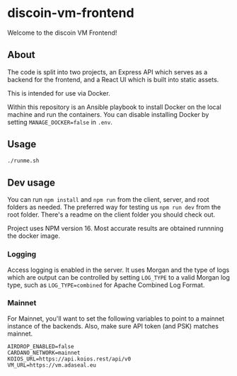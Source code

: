 # discoin-vm-frontend

Welcome to the discoin VM Frontend!

## About
The code is split into two projects, an Express API which serves as a backend
for the frontend, and a React UI which is built into static assets.

This is intended for use via Docker.

Within this repository is an Ansible playbook to install Docker on the local
machine and run the containers. You can disable installing Docker by setting
`MANAGE_DOCKER=false` in `.env`.

## Usage

```bash
./runme.sh
```

## Dev usage

You can run `npm install` and `npm run` from the client, server, and root
folders as needed. The preferred way for testing us `npm run dev` from the
root folder. There's a readme on the client folder you should check out.

Project uses NPM version 16. Most accurate results are obtained runnning
the docker image.

### Logging
Access logging is enabled in the server. It uses Morgan and the type of logs
which are output can be controlled by setting `LOG_TYPE` to a valid Morgan
log type, such as `LOG_TYPE=combined` for Apache Combined Log Format.

### Mainnet
For Mainnet, you'll want to set the following variables to point to a mainnet
instance of the backends. Also, make sure API token (and PSK) matches mainnet.

```
AIRDROP_ENABLED=false
CARDANO_NETWORK=mainnet
KOIOS_URL=https://api.koios.rest/api/v0
VM_URL=https://vm.adaseal.eu
```
